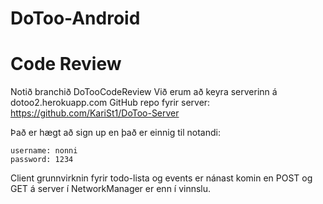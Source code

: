 # DoToo-Android

# Code Review

Notið branchið DoTooCodeReview
Við erum að keyra serverinn á dotoo2.herokuapp.com
GitHub repo fyrir server: https://github.com/KariSt1/DoToo-Server

Það er hægt að sign up en það er einnig til notandi:
```
username: nonni
password: 1234
```

Client grunnvirknin fyrir todo-lista og events er nánast komin en POST og GET á server í NetworkManager er enn í vinnslu.
